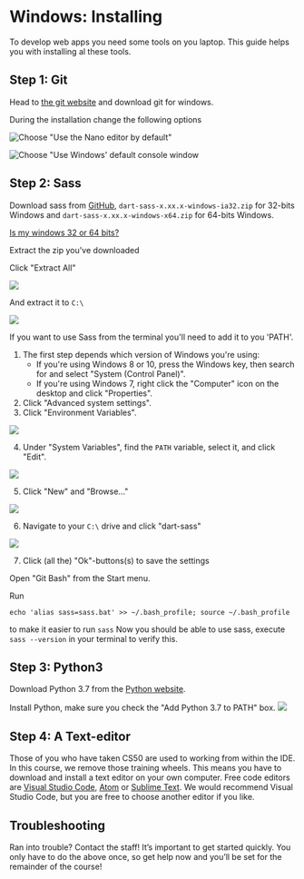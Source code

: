 # Windows: Installing

To develop web apps you need some tools on you laptop. This guide helps you with installing al these tools.

## Step 1: Git

Head to [the git website](https://git-scm.com/downloads) and download git for windows.

During the installation change the following options

![Choose "Use the Nano editor by default"](git_nano.png)

![Choose "Use Windows' default console window](git_terminal.png)

## Step 2: Sass

Download sass from [GitHub](https://github.com/sass/dart-sass/releases/), `dart-sass-x.xx.x-windows-ia32.zip` for 32-bits Windows and `dart-sass-x.xx.x-windows-x64.zip` for 64-bits Windows.

[Is my windows 32 or 64 bits?](https://www.howtogeek.com/howto/21726/how-do-i-know-if-im-running-32-bit-or-64-bit-windows-answers/) 

Extract the zip you've downloaded

Click "Extract All"

![](sass_extract1.png)

And extract it to `C:\`

![](sass_extract2.png)

If you want to use Sass from the terminal you'll need to add it to you 'PATH'.

1. The first step depends which version of Windows you're using:
    - If you're using Windows 8 or 10, press the Windows key, then search for and
    select "System (Control Panel)".
    - If you're using Windows 7, right click the "Computer" icon on the desktop
    and click "Properties".
2. Click "Advanced system settings".
3. Click "Environment Variables".

![](sass-path1.png)

4. Under "System Variables", find the `PATH` variable, select it, and click "Edit".

![](sass-path2.png)

5. Click "New" and "Browse..."

![](sass-path3.png)

6. Navigate to your `C:\` drive and click "dart-sass"

![](sass-path4.png)

7. Click (all the) "Ok"-buttons(s) to save the settings

Open "Git Bash" from the Start menu.

Run
    
    echo 'alias sass=sass.bat' >> ~/.bash_profile; source ~/.bash_profile

to make it easier to run `sass`
Now you should be able to use sass, execute `sass --version` in your terminal to verify this.

## Step 3: Python3

Download Python 3.7 from the [Python website](https://www.python.org/downloads/).

Install Python, make sure you check the "Add Python 3.7 to PATH" box.
![](python.png)

## Step 4: A Text-editor

Those of you who have taken CS50 are used to working from within the IDE. In this course, we remove those training wheels. This means you have to download and install a text editor on your own computer. Free code editors are [Visual Studio Code](https://code.visualstudio.com/), [Atom](https://atom.io/) or [Sublime Text](https://www.sublimetext.com/). We would recommend Visual Studio Code, but you are free to choose another editor if you like.


## Troubleshooting
Ran into trouble? Contact the staff! It’s important to get started quickly. You only have to do the above once, so get help now and you’ll be set for the remainder of the course!
